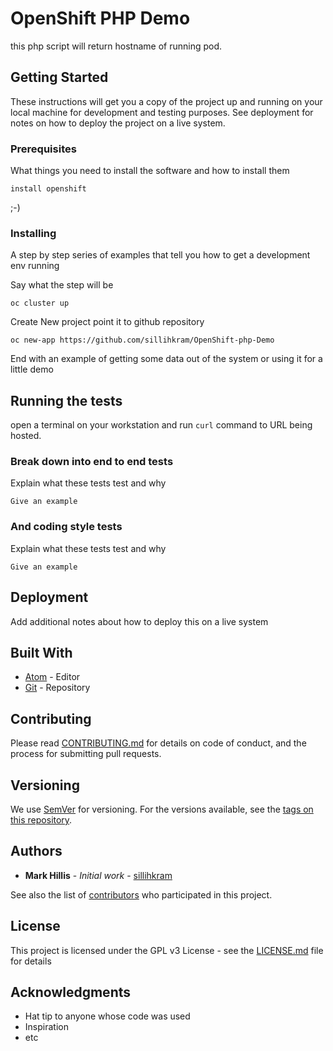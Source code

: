 # OpenShift PHP Demo 
this php script will return hostname of running pod.

## Getting Started
These instructions will get you a copy of the project up and running on your local machine for development and testing purposes. See deployment for notes on how to deploy the project on a live system.

### Prerequisites
What things you need to install the software and how to install them

```
install openshift
```
 ;-)

### Installing
A step by step series of examples that tell you how to get a development env running

Say what the step will be

```
oc cluster up
```

Create New project point it to github repository
```
oc new-app https://github.com/sillihkram/OpenShift-php-Demo
```

End with an example of getting some data out of the system or using it for a little demo

## Running the tests
open a terminal on your workstation and run  `curl` command to URL being hosted.

### Break down into end to end tests
Explain what these tests test and why

```
Give an example
```

### And coding style tests

Explain what these tests test and why

```
Give an example
```

## Deployment

Add additional notes about how to deploy this on a live system

## Built With

* [Atom](https://atom.io/) - Editor
* [Git](https://github.org/) - Repository

## Contributing
Please read [CONTRIBUTING.md](https://gist.github.com/sillihkram/404) for details on code of conduct, and the process for submitting pull requests.

## Versioning

We use [SemVer](http://semver.org/) for versioning. For the versions available, see the [tags on this repository](https://github.com/your/project/tags).

## Authors

* **Mark Hillis** - *Initial work* - [sillihkram](https://github.com/sillihkram)

See also the list of [contributors](https://github.com/sillihkram/OpenShift-php-Demo/contributors) who participated in this project.

## License

This project is licensed under the GPL v3 License - see the [LICENSE.md](LICENSE.md) file for details

## Acknowledgments

* Hat tip to anyone whose code was used
* Inspiration
* etc
